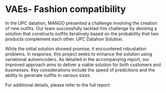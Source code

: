 # VAEs- Fashion compatibility


In the UPC datahon, MANGO presented a challenge involving the creation of new outfits. Our team successfully tackled this challenge by devising a solution that constructs outfits iteratively based on the probability that two products complement each other. UPC Datahon Solution.

While the initial solution showed promise, it encountered robustation problems. In response, this project seeks to enhance the solution using variational autoencoders. As detailed in the accompanying report, our improved approach aims to deliver a viable solution for both customers and businesses. Key considerations include the speed of predictions and the ability to generate outfits in various sizes.

For additional details, please refer to the full report.
